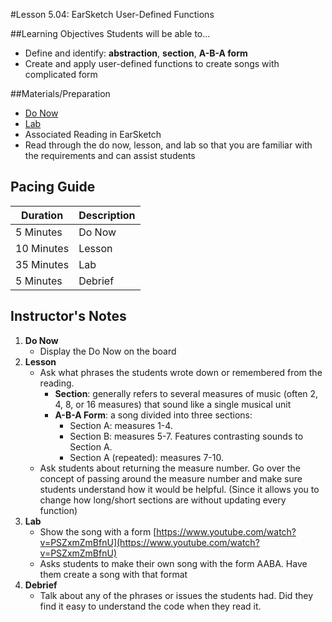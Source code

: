 #Lesson 5.04: EarSketch User-Defined Functions

##Learning Objectives
Students will be able to...

* Define and identify: **abstraction**, **section**, **A-B-A form**
* Create and apply user-defined functions to create songs with complicated form


##Materials/Preparation
* [Do Now]
* [Lab]
* Associated Reading in EarSketch
*  Read through the do now, lesson, and lab so that you are familiar with the requirements and can assist students

## Pacing Guide
| **Duration**   | **Description** |
| ---------- | ----------- |
| 5 Minutes  | Do Now      |
| 10 Minutes | Lesson      |
| 35 Minutes | Lab         |
| 5 Minutes | Debrief     |

## Instructor's Notes

1. **Do Now**
    * Display the Do Now on the board
2. **Lesson**
	* Ask what phrases the students wrote down or remembered from the reading. 
		* **Section**: generally refers to several measures of music (often 2, 4, 8, or 16 measures) that sound like a single musical unit
		* **A-B-A Form**: a song divided into three sections:
			* Section A: measures 1-4.
			* Section B: measures 5-7. Features contrasting sounds to Section A.
			* Section A (repeated): measures 7-10.
	* Ask students about returning the measure number. Go over the concept of passing around the measure number and make sure students understand how it would be helpful. (Since it allows you to change how long/short sections are without updating every function)
3. **Lab**	
	* Show the song with a form [https://www.youtube.com/watch?v=PSZxmZmBfnU](https://www.youtube.com/watch?v=PSZxmZmBfnU)
	* Asks students to make their own song with the form AABA. Have them create a song with that format
4. **Debrief**
	* Talk about any of the phrases or issues the students had. Did they find it easy to understand the code when they read it.



[Do Now]: do_now.md
[Lab]: lab.md